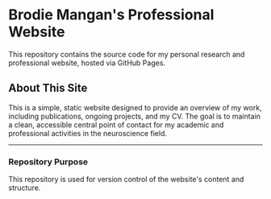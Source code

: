 # Brodie Mangan's Professional Website

This repository contains the source code for my personal research and professional website, hosted via GitHub Pages.

## About This Site

This is a simple, static website designed to provide an overview of my work, including publications, ongoing projects, and my CV. The goal is to maintain a clean, accessible central point of contact for my academic and professional activities in the neuroscience field.

---

### Repository Purpose

This repository is used for version control of the website's content and structure.
